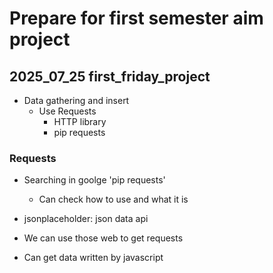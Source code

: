 # Prepare for first semester aim project

## 2025_07_25 first_friday_project
- Data gathering and insert
  - Use Requests
    - HTTP library
    - pip requests

### Requests 
- Searching in goolge 'pip requests'
  - Can check how to use and what it is
  
- jsonplaceholder: json data api
 - We can use those web to get requests
 - Can get data written by javascript